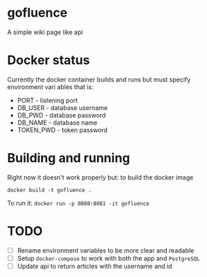 # gofluence
A simple wiki page like api

# Docker status
Currently the docker container builds and runs but must specify environment vari
ables that is:

* PORT - listening port
* DB_USER - database username
* DB_PWD - database password
* DB_NAME - database name
* TOKEN_PWD - token password

# Building and running
Right now it doesn't work properly but:
to build the docker image

`docker build -t gofluence .`

To run it:
`docker run -p 8080:8081 -it gofluence`

# TODO
- [ ] Rename environment variables to be more clear and readable
- [ ] Setup `docker-compose` to work with both the app and `PostgreSQL`
- [ ] Update api to return articles with the username and id
